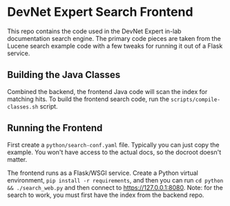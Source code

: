 # DevNet Expert Search Frontend

This repo contains the code used in the DevNet Expert in-lab documentation search engine.
The primary code pieces are taken from the Lucene search example code with a few tweaks
for running it out of a Flask service.

## Building the Java Classes

Combined the backend, the frontend Java code will scan the index for matching hits.
To build the frontend search code, run the `scripts/compile-classes.sh` script.

## Running the Frontend

First create a `python/search-conf.yaml` file.  Typically you can just copy the example.  You
won't have access to the actual docs, so the docroot doesn't matter.

The frontend runs as a Flask/WSGI service.  Create a Python virtual environment, `pip install -r requirements`,
and then you can run `cd python && ./search_web.py` and then
connect to <https://127.0.0.1:8080>.  Note: for the search to work, you must first
have the index from the backend repo.
